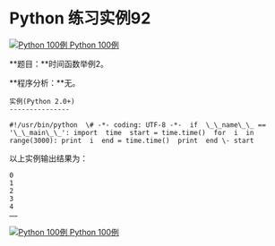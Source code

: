 Python 练习实例92
=============

 [![Python 100例](../images/up.gif) Python 100例](python-100-examples.html)

**题目：**时间函数举例2。

**程序分析：**无。
```
实例(Python 2.0+)
---------------

#!/usr/bin/python  \# -*- coding: UTF-8 -*-  if  \_\_name\_\_ == '\_\_main\_\_': import  time  start = time.time()  for  i  in  range(3000): print  i  end = time.time()  print  end \- start
```
以上实例输出结果为：
```
0
1
2
3
4
……
```
 [![Python 100例](../images/up.gif) Python 100例](python-100-examples.html)